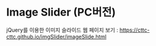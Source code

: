 # Image Slider (PC버전)
jQuery를 이용한 이미지 슬라이드
웹 페이지 보기 : https://cttc-cttc.github.io/imgSlider/imageSlide.html
